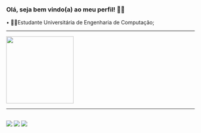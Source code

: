 ### Olá, seja bem vindo(a) ao meu perfil! &#128105;&#8205;&#128187;
<div>
&bull; &#128105;&#8205;&#127891;Estudante Universitária de Engenharia de Computação;
<hr/>
<img height="180em" src="https://github-readme-stats.vercel.app/api/top-langs/?username=liviafort&layout=compact&langs_count=7&theme=dracula"/>
<div>
<hr/><br>
<div>
<a href="https://www.linkedin.com/in/l%C3%ADvia-fortunato-120746225?lipi=urn%3Ali%3Apage%3Ad_flagship3_profile_view_base_contact_details%3BrIbonFQ%2FTaSInX0fGLv5YA%3D%3D" target="_blank"><img src="https://img.shields.io/badge/LinkedIn-0077B5?style=for-the-badge&logo=linkedin&logoColor=white" target="_blank"></a>
<a href="https://www.instagram.com/liviafort/" target="_blank"><img src="https://img.shields.io/badge/Instagram-E4405F?style=for-the-badge&logo=instagram&logoColor=white" target="_blank"></a>
<a href="mailto:livia4fort@outlook.com"  target="_blank"><img src="https://img.shields.io/badge/Gmail-D14836?style=for-the-badge&logo=gmail&logoColor=white" target="_blank"></a>
</div>
